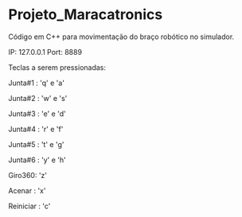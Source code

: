 # Projeto_Maracatronics

Código em C++ para movimentação do braço robótico no simulador.

IP: 127.0.0.1
Port: 8889

Teclas a serem pressionadas:

Junta#1 : 'q' e 'a'

Junta#2 : 'w' e 's'

Junta#3 : 'e' e 'd'

Junta#4 : 'r' e 'f'

Junta#5 : 't' e 'g'

Junta#6 : 'y' e 'h'

Giro360: 'z'

Acenar : 'x'

Reiniciar : 'c'
